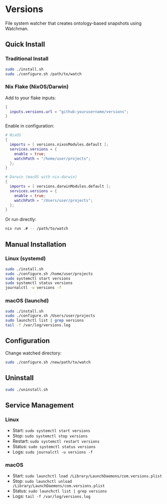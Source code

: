 # Versions

File system watcher that creates ontology-based snapshots using Watchman.

## Quick Install

### Traditional Install
```bash
sudo ./install.sh
sudo ./configure.sh /path/to/watch
```

### Nix Flake (NixOS/Darwin)

Add to your flake inputs:
```nix
{
  inputs.versions.url = "github:yourusername/versions";
}
```

Enable in configuration:
```nix
# NixOS
{
  imports = [ versions.nixosModules.default ];
  services.versions = {
    enable = true;
    watchPath = "/home/user/projects";
  };
}

# Darwin (macOS with nix-darwin)
{
  imports = [ versions.darwinModules.default ];
  services.versions = {
    enable = true;
    watchPath = "/Users/user/projects";
  };
}
```

Or run directly:
```bash
nix run .# -- /path/to/watch
```

## Manual Installation

### Linux (systemd)

```bash
sudo ./install.sh
sudo ./configure.sh /home/user/projects
sudo systemctl start versions
sudo systemctl status versions
journalctl -u versions -f
```

### macOS (launchd)

```bash
sudo ./install.sh
sudo ./configure.sh /Users/user/projects
sudo launchctl list | grep versions
tail -f /var/log/versions.log
```

## Configuration

Change watched directory:
```bash
sudo ./configure.sh /new/path/to/watch
```

## Uninstall

```bash
sudo ./uninstall.sh
```

## Service Management

### Linux
- Start: `sudo systemctl start versions`
- Stop: `sudo systemctl stop versions`
- Restart: `sudo systemctl restart versions`
- Status: `sudo systemctl status versions`
- Logs: `sudo journalctl -u versions -f`

### macOS
- Start: `sudo launchctl load /Library/LaunchDaemons/com.versions.plist`
- Stop: `sudo launchctl unload /Library/LaunchDaemons/com.versions.plist`
- Status: `sudo launchctl list | grep versions`
- Logs: `tail -f /var/log/versions.log`